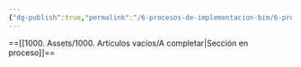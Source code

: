 ```yaml
---
{"dg-publish":true,"permalink":"/6-procesos-de-implementacion-bim/6-procesos-de-implementacion-bim/","created":"2025-01-26T20:52:38.142-03:00","updated":"2025-01-28T19:23:56.325-03:00"}
---
```


==[[1000. Assets/1000. Artículos vacíos/A completar\|Sección en proceso]]==
